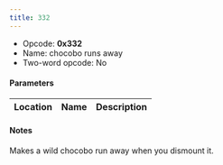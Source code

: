 ```yaml
---
title: 332
---
```


- Opcode: **0x332**
- Name: chocobo runs away
- Two-word opcode: No

#### Parameters

| Location | Name | Description |
|:--------:|:----:|:-----------:|

#### Notes

Makes a wild chocobo run away when you dismount it.

